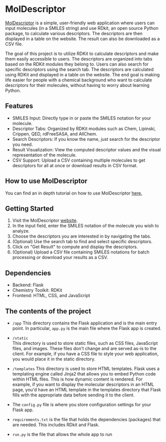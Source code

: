 # MolDescriptor

[MolDescriptor](https://moldescriptor.com/) is a simple, user-friendly web application where users can input molecules (in a SMILES string) and use RDkit, an open source Python package, to calculate various descriptors. The descriptors are then displayed in a table on the website. The result can also be downloaded as a CSV file.

The goal of this project is to utilize RDKit to calculate descriptors and make them easily accessible to users. The descriptors are organized into tabs based on the RDKit modules they belong to. Users can also search for specific descriptors using the search tab. The descriptors are calculated using RDKit and displayed in a table on the website. The end goal is making life easier for people with a chemical background who want to calculate descriptors for their molecules, without having to worry about learning Python. 



## Features

- SMILES Input: Directly type in or paste the SMILES notation for your molecule.
- Descriptor Tabs: Organized by RDKit modules such as Chem, Lipinski, Crippen, QED, rdFreeSASA, and AllChem.
- Search Descriptors: If you know the name, just search for the descriptor you need.
- Result Visualization: View the computed descriptor values and the visual representation of the molecule.
- CSV Support: Upload a CSV containing multiple molecules to get descriptors for all at once or download results in CSV format.

## How to use MolDescriptor
You can find an in depth tutorial on how to use MolDescriptor [here.](https://moldescriptor.github.io/moldescriptor-docs/)

## Getting Started
1. Visit the MolDescriptor [website](https://moldescriptor.com/).
2. In the input field, enter the SMILES notation of the molecule you wish to analyze.
3. Choose the descriptors you are interested in by navigating the tabs.
4. (Optional) Use the search tab to find and select specific descriptors.
5. Click on "Get Result" to compute and display the descriptors.
6. (Optional) Upload a CSV file containing SMILES notations for batch processing or download your results as a CSV.

## Dependencies
- Backend: Flask
- Chemistry Toolkit: RDKit
- Frontend: HTML, CSS, and JavaScript

## The contents of the project

- ```/app```
This directory contains the Flask application and is the main entry point. In particular, ```app.py``` is the main file where the Flask app is created.

- ```/static```  
This directory is used to store static files, such as CSS files, JavaScript files, and images. These files don't change and are served as-is to the client.
For example, if you have a CSS file to style your web application, you would place it in the static directory.


- ```/templates```
This directory is used to store HTML templates. Flask uses a templating engine called Jinja2 that allows you to embed Python code within HTML files. This is how dynamic content is rendered.
For example, if you want to display the molecular descriptors in an HTML page, you'd have an HTML template in the templates directory that Flask fills with the appropriate data before sending it to the client.

- The ```config.py``` file is where you store configuration settings for your Flask app.

- ```requirements.txt``` is the file that holds the dependencies (packages) that are needed. This includes RDkit and Flask.

- ```run.py``` is the file that allows the whole app to run
